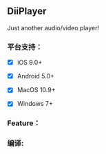 ## DiiPlayer

Just another audio/video player!



### 平台支持：

- [x] iOS 9.0+
- [x] Android 5.0+
- [x] MacOS 10.9+
- [x] Windows 7+



### Feature： 





### 编译:





